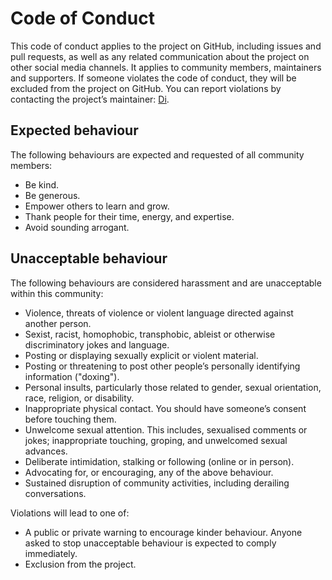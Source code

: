 # Code of Conduct

This code of conduct applies to the project on GitHub, including issues and pull requests, as well as any related communication about the project on other social media channels. It applies to community members, maintainers and supporters. If someone violates the code of conduct, they will be excluded from the project on GitHub. You can report violations by contacting the project’s maintainer: [Di](mailto:typeytype@didoesdigital.com).

## Expected behaviour

The following behaviours are expected and requested of all community members:

- Be kind.
- Be generous.
- Empower others to learn and grow.
- Thank people for their time, energy, and expertise.
- Avoid sounding arrogant.

## Unacceptable behaviour

The following behaviours are considered harassment and are unacceptable within this community:

- Violence, threats of violence or violent language directed against another person.
- Sexist, racist, homophobic, transphobic, ableist or otherwise discriminatory jokes and language.
- Posting or displaying sexually explicit or violent material.
- Posting or threatening to post other people’s personally identifying information ("doxing").
- Personal insults, particularly those related to gender, sexual orientation, race, religion, or disability.
- Inappropriate physical contact. You should have someone’s consent before touching them.
- Unwelcome sexual attention. This includes, sexualised comments or jokes; inappropriate touching, groping, and unwelcomed sexual advances.
- Deliberate intimidation, stalking or following (online or in person).
- Advocating for, or encouraging, any of the above behaviour.
- Sustained disruption of community activities, including derailing conversations.

Violations will lead to one of:

- A public or private warning to encourage kinder behaviour. Anyone asked to stop unacceptable behaviour is expected to comply immediately.
- Exclusion from the project.

